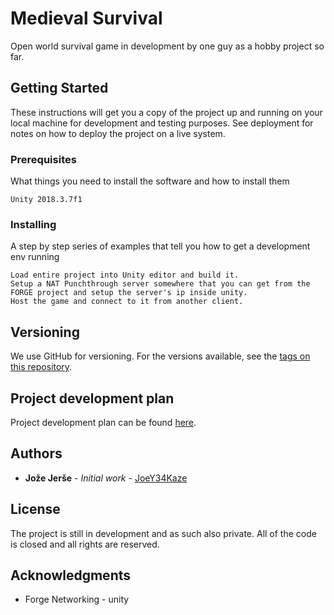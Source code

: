 # Medieval Survival

Open world survival game in development by one guy as a hobby project so far.

## Getting Started

These instructions will get you a copy of the project up and running on your local machine for development and testing purposes. See deployment for notes on how to deploy the project on a live system.

### Prerequisites

What things you need to install the software and how to install them

```
Unity 2018.3.7f1
```

### Installing

A step by step series of examples that tell you how to get a development env running

    Load entire project into Unity editor and build it.
    Setup a NAT Punchthrough server somewhere that you can get from the FORGE project and setup the server's ip inside unity.
    Host the game and connect to it from another client.



## Versioning

We use GitHub for versioning. For the versions available, see the [tags on this repository](https://github.com/JoeY34kaze/medieval_survival/tags). 
## Project development plan
Project development plan can be found [here](other_file.md).

## Authors

* **Jože Jerše** - *Initial work* - [JoeY34Kaze](https://github.com/JoeY34kaze/)


## License

The project is still in development and as such also private. All of the code is closed and all rights are reserved.

## Acknowledgments

* Forge Networking - unity
